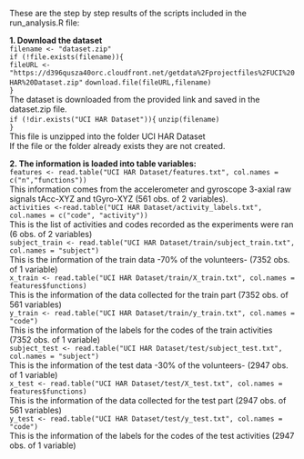 
These are the step by step results of the scripts included in the run_analysis.R file:

**1. Download the dataset**  
`filename <- "dataset.zip"`     
`if (!file.exists(filename)){`     
       `fileURL <- "https://d396qusza40orc.cloudfront.net/getdata%2Fprojectfiles%2FUCI%20HAR%20Dataset.zip"`
 `download.file(fileURL,filename)`      
     `}`  
     The dataset is downloaded from the provided link and saved in the dataset.zip file.  
    `if (!dir.exists("UCI HAR Dataset")){` 
     `unzip(filename)`  
     `}`  
     This file is unzipped into the folder UCI HAR Dataset  
     If the file or the folder already exists they are not created.  


**2. The information is loaded into table variables:**  
     `features <- read.table("UCI HAR Dataset/features.txt", col.names = c("n","functions"))`  
     	This information comes from the accelerometer and gyroscope 3-axial raw signals tAcc-XYZ 	and tGyro-XYZ (561 obs. of  2 variables).  
     `activities <-read.table("UCI HAR Dataset/activity_labels.txt", col.names = c("code", "activity"))`  
    	This is the list of activities and codes recorded as the experiments were ran (6 obs. of 2 	variables)  
     `subject_train <- read.table("UCI HAR Dataset/train/subject_train.txt", col.names = "subject")`  
    	This is the information of the train data -70% of the volunteers- (7352 obs. of 1 variable)  
     `x_train <- read.table("UCI HAR Dataset/train/X_train.txt", col.names = features$functions)`  
    	This is the information of the data collected for the train part (7352 obs. of 561 variables)  
     `y_train <- read.table("UCI HAR Dataset/train/y_train.txt", col.names = "code")`  
    	This is the information of the labels for the codes of the train activities (7352 obs. of 1 variable)  
     `subject_test <- read.table("UCI HAR Dataset/test/subject_test.txt", col.names = "subject")`  
    	This is the information of the test data -30% of the volunteers- (2947 obs. of 1 variable)  
    `x_test <- read.table("UCI HAR Dataset/test/X_test.txt", col.names = features$functions)`   
    	This is the information of the data collected for the test part (2947 obs. of 561 variables)  
    `y_test <- read.table("UCI HAR Dataset/test/y_test.txt", col.names = "code")`   
    	This is the information of the labels for the codes of the test activities (2947 obs. of 1 variable)  
